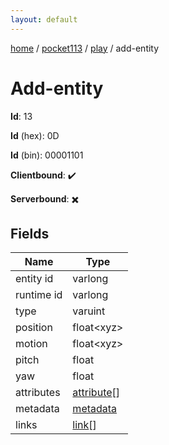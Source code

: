 ```yaml
---
layout: default
---
```


[home](/)  /  [pocket113](/protocol/pocket113)  /  [play](/protocol/pocket113/play)  /  add-entity

# Add-entity

**Id**: 13

**Id** (hex): 0D

**Id** (bin): 00001101

**Clientbound**: ✔️

**Serverbound**: ✖️

## Fields

Name | Type
---|---
entity id | varlong
runtime id | varlong
type | varuint
position | float&lt;xyz&gt;
motion | float&lt;xyz&gt;
pitch | float
yaw | float
attributes | [attribute](/protocol/pocket113/types/attribute)[]
metadata | [metadata](/protocol/pocket113/metadata)
links | [link](/protocol/pocket113/types/link)[]

